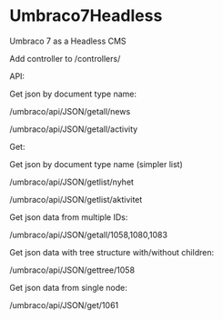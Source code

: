 # Umbraco7Headless
Umbraco 7 as a Headless  CMS

Add controller to /controllers/

API: 

Get json by document type name:


/umbraco/api/JSON/getall/news

/umbraco/api/JSON/getall/activity

 
Get:

Get json by document type name (simpler list)


/umbraco/api/JSON/getlist/nyhet

/umbraco/api/JSON/getlist/aktivitet

 
Get json data from multiple IDs: 


/umbraco/api/JSON/getall/1058,1080,1083


Get json data with tree structure with/without children: 


/umbraco/api/JSON/gettree/1058


Get json data from single node: 


/umbraco/api/JSON/get/1061

